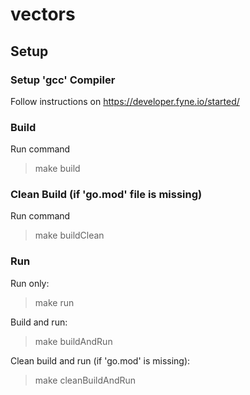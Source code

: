 # vectors

## Setup
### Setup 'gcc' Compiler
Follow instructions on https://developer.fyne.io/started/

### Build
Run command 
> make build

### Clean Build (if 'go.mod' file is missing)
Run command 
>make buildClean

### Run
Run only:
> make run

Build and run:
> make buildAndRun

Clean build and run (if 'go.mod' is missing):
> make cleanBuildAndRun
